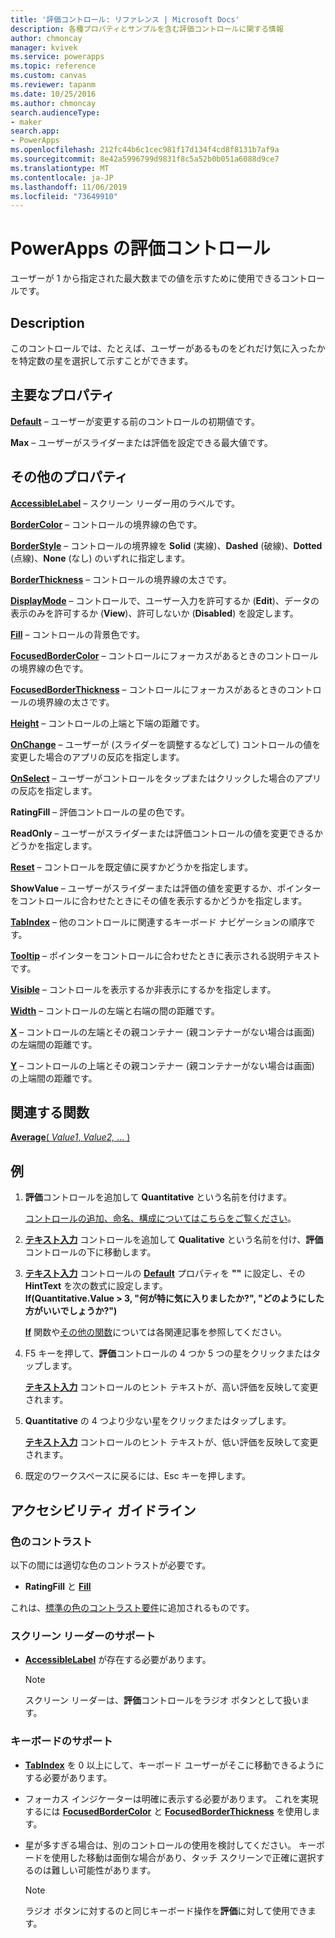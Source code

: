 ```yaml
---
title: '評価コントロール: リファレンス | Microsoft Docs'
description: 各種プロパティとサンプルを含む評価コントロールに関する情報
author: chmoncay
manager: kvivek
ms.service: powerapps
ms.topic: reference
ms.custom: canvas
ms.reviewer: tapanm
ms.date: 10/25/2016
ms.author: chmoncay
search.audienceType:
- maker
search.app:
- PowerApps
ms.openlocfilehash: 212fc44b6c1cec981f17d134f4cd8f8131b7af9a
ms.sourcegitcommit: 8e42a5996799d9831f8c5a52b0b051a6088d9ce7
ms.translationtype: MT
ms.contentlocale: ja-JP
ms.lasthandoff: 11/06/2019
ms.locfileid: "73649910"
---
```

# <a name="rating-control-in-powerapps"></a>PowerApps の評価コントロール
ユーザーが 1 から指定された最大数までの値を示すために使用できるコントロールです。

## <a name="description"></a>Description
このコントロールでは、たとえば、ユーザーがあるものをどれだけ気に入ったかを特定数の星を選択して示すことができます。

## <a name="key-properties"></a>主要なプロパティ
**[Default](properties-core.md)** – ユーザーが変更する前のコントロールの初期値です。

**Max** – ユーザーがスライダーまたは評価を設定できる最大値です。

## <a name="additional-properties"></a>その他のプロパティ
**[AccessibleLabel](properties-accessibility.md)** – スクリーン リーダー用のラベルです。

**[BorderColor](properties-color-border.md)** – コントロールの境界線の色です。

**[BorderStyle](properties-color-border.md)** – コントロールの境界線を **Solid** (実線)、**Dashed** (破線)、**Dotted** (点線)、**None** (なし) のいずれに指定します。

**[BorderThickness](properties-color-border.md)** – コントロールの境界線の太さです。

**[DisplayMode](properties-core.md)** – コントロールで、ユーザー入力を許可するか (**Edit**)、データの表示のみを許可するか (**View**)、許可しないか (**Disabled**) を設定します。

**[Fill](properties-color-border.md)** – コントロールの背景色です。

**[FocusedBorderColor](properties-color-border.md)** – コントロールにフォーカスがあるときのコントロールの境界線の色です。

**[FocusedBorderThickness](properties-color-border.md)** – コントロールにフォーカスがあるときのコントロールの境界線の太さです。

**[Height](properties-size-location.md)** – コントロールの上端と下端の距離です。

**[OnChange](properties-core.md)** – ユーザーが (スライダーを調整するなどして) コントロールの値を変更した場合のアプリの反応を指定します。

**[OnSelect](properties-core.md)** – ユーザーがコントロールをタップまたはクリックした場合のアプリの反応を指定します。

**RatingFill** – 評価コントロールの星の色です。

**ReadOnly** – ユーザーがスライダーまたは評価コントロールの値を変更できるかどうかを指定します。

**[Reset](properties-core.md)** – コントロールを既定値に戻すかどうかを指定します。

**ShowValue** – ユーザーがスライダーまたは評価の値を変更するか、ポインターをコントロールに合わせたときにその値を表示するかどうかを指定します。

**[TabIndex](properties-accessibility.md)** – 他のコントロールに関連するキーボード ナビゲーションの順序です。

**[Tooltip](properties-core.md)** – ポインターをコントロールに合わせたときに表示される説明テキストです。

**[Visible](properties-core.md)** – コントロールを表示するか非表示にするかを指定します。

**[Width](properties-size-location.md)** – コントロールの左端と右端の間の距離です。

**[X](properties-size-location.md)** – コントロールの左端とその親コンテナー (親コンテナーがない場合は画面) の左端間の距離です。

**[Y](properties-size-location.md)** – コントロールの上端とその親コンテナー (親コンテナーがない場合は画面) の上端間の距離です。

## <a name="related-functions"></a>関連する関数
[**Average**( *Value1*, *Value2,* ... )](../functions/function-aggregates.md)

## <a name="example"></a>例
1. **評価**コントロールを追加して **Quantitative** という名前を付けます。
   
    [コントロールの追加、命名、構成についてはこちらをご覧ください](../add-configure-controls.md)。
2. **[テキスト入力](control-text-input.md)** コントロールを追加して **Qualitative** という名前を付け、**評価**コントロールの下に移動します。
3. **[テキスト入力](control-text-input.md)** コントロールの **[Default](properties-core.md)** プロパティを **""** に設定し、その **HintText** を次の数式に設定します。
   <br>**If(Quantitative.Value > 3, "何が特に気に入りましたか?", "どのようにした方がいいでしょうか?")**
   
    **[If](../functions/function-if.md)** 関数や[その他の関数](../formula-reference.md)については各関連記事を参照してください。
4. F5 キーを押して、**評価**コントロールの 4 つか 5 つの星をクリックまたはタップします。
   
    **[テキスト入力](control-text-input.md)** コントロールのヒント テキストが、高い評価を反映して変更されます。
5. **Quantitative** の 4 つより少ない星をクリックまたはタップします。
   
    **[テキスト入力](control-text-input.md)** コントロールのヒント テキストが、低い評価を反映して変更されます。
6. 既定のワークスペースに戻るには、Esc キーを押します。


## <a name="accessibility-guidelines"></a>アクセシビリティ ガイドライン
### <a name="color-contrast"></a>色のコントラスト
以下の間には適切な色のコントラストが必要です。
* **RatingFill** と **[Fill](properties-color-border.md)**

これは、[標準の色のコントラスト要件](../accessible-apps-color.md)に追加されるものです。

### <a name="screen-reader-support"></a>スクリーン リーダーのサポート
* **[AccessibleLabel](properties-accessibility.md)** が存在する必要があります。

    > [!NOTE]
  > スクリーン リーダーは、**評価**コントロールをラジオ ボタンとして扱います。

### <a name="keyboard-support"></a>キーボードのサポート
* **[TabIndex](properties-accessibility.md)** を 0 以上にして、キーボード ユーザーがそこに移動できるようにする必要があります。
* フォーカス インジケーターは明確に表示する必要があります。 これを実現するには **[FocusedBorderColor](properties-color-border.md)** と **[FocusedBorderThickness](properties-color-border.md)** を使用します。
* 星が多すぎる場合は、別のコントロールの使用を検討してください。 キーボードを使用した移動は面倒な場合があり、タッチ スクリーンで正確に選択するのは難しい可能性があります。

    > [!NOTE]
  > ラジオ ボタンに対するのと同じキーボード操作を**評価**に対して使用できます。
